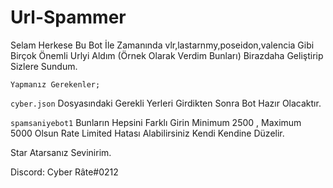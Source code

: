 # Url-Spammer
Selam Herkese Bu Bot İle Zamanında vlr,lastarnmy,poseidon,valencia Gibi Birçok Önemli Urlyi Aldım (Örnek Olarak Verdim Bunları) Birazdaha Geliştirip Sizlere Sundum.

``Yapmanız Gerekenler;``

``cyber.json`` Dosyasındaki Gerekli Yerleri Girdikten Sonra Bot Hazır Olacaktır.

``spamsaniyebot1`` Bunların Hepsini Farklı Girin Minimum 2500 , Maximum 5000 Olsun Rate Limited Hatası Alabilirsiniz Kendi Kendine Düzelir.

Star Atarsanız Sevinirim.

Discord: Cyber Râte#0212
